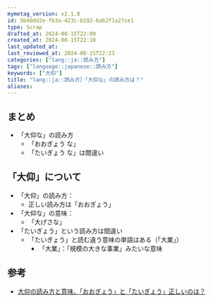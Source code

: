 ```yaml
---
mymetag_version: v2.1.0
id: 5b40dd2e-fb3a-423c-b192-6ab2f1a27ce1
type: Scrap
drafted_at: 2024-08-15T22:09
created_at: 2024-08-15T22:10
last_updated_at:
last_reviewed_at: 2024-08-15T22:23
categories: ["lang::ja::読み方"]
tags: ["language::japanese::読み方"]
keywords: ["大仰"]
title: "lang::ja::読み方］「大仰な」の読み方は？"
aliases:
---
```


## まとめ

- 「大仰な」の読み方
    - 「おおぎょう な」
    - 「たいぎょう な」は間違い

## 「大仰」について

- 「大仰」の読み方：
    - 正しい読み方は「おおぎょう」
- 「大仰な」の意味：
    - 「大げさな」
- 「たいぎょう」という読み方は間違い
    - 「たいぎょう」と読む違う意味の単語はある（「大業」）
        - 「大業」：「規模の大きな事業」みたいな意味

## 参考

- [大仰の読み方と意味、「おおぎょう」と「たいぎょう」正しいのは？](https://zatugaku-gimonn.com/entry6610.html)
